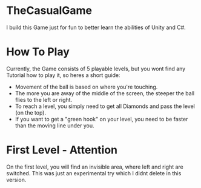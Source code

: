 # TheCasualGame

I build this Game just for fun to better learn the abilities of Unity and C#. 

# How To Play

Currently, the Game consists of 5 playable levels, but you wont find any Tutorial how to play it, so heres a short guide:

- Movement of the ball is based on where you're touching. 
- The more you are away of the middle of the screen, the steeper the ball flies to the left or right. 
- To reach a level, you simply need to get all Diamonds and pass the level (on the top).
- If you want to get a "green hook" on your level, you need to be faster than the moving line under you.

# First Level - Attention

On the first level, you will find an invisible area, where left and right are switched. This was just an experimental try which I didnt delete in this version.
